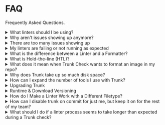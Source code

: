 # FAQ

Frequently Asked Questions.

<details>

<summary>What linters should I be using?</summary>

The best set of linters depends on your particular needs and which tech stack you are using (C/C++, Javascript, Rust, Python, etc).

By default Trunk Check will detect your project type and select a recommended set of linters for that type, ESLint for a Javascript project or `clang-tidy` for C++ projects.

There are plenty more linters you can use, however.

You can see all possible (built in) linters with

```shell
trunk check list
```

and enable a new linter with

```shell
trunk check enable cool_new_linter
```

See more about our [supported linters here](https://docs.trunk.io/check/supported-linters).

</details>

<details>

<summary>Why aren't issues showing up anymore?</summary>

If you aren’t seeing any issues the likely cause is that your local repo is clean.

By default Trunk Check only processes new changes to your codebase (read about [hold-the-line](https://docs.trunk.io/check/under-the-hood)).

To scan older changes try running:

```shell
trunk check --samples=5
```

to look at a sampling of each linter's issues for 5 random files

```shell
trunk check --all
```

to scan all files, whether they've changed or not. [More on CLI options](https://docs.trunk.io/check/command-line).

</details>

<details>

<summary>There are too many issues showing up</summary>

One reason for seeing too many issues is that you may have multiple linters configured which are all printing output.

Try running just one linter at a time with the `--filter=some_linter` option.

Another reason may be that linters are running on files they should skip, such as generated code from other tools. [These docs explain how to configure linters to ignore certain files.](https://docs.trunk.io/check/configuration#ignoring-files)

Linters are usually configured to be very aggressive and flag many potential bugs and security risks.

Sometimes you may want to tell a linter “Trust me, I know what I’m doing”.

If that is the case you can configure [a linter to ignore certain issues](https://docs.trunk.io/check/ignoring-issues).

A final possible reason for excess issues is that one of your linters is misconfigured.

For example, when using ESlint on a TypeScript project it will flag code that is perfectly fine for TypeScript, but incorrect for JavaScript.

In this case make sure that your `.eslintrc` file is correctly set up to handle TypeScript.

Also make sure the `extends` section lists the `typescript` defaults after the `eslint:recommended` ones, since ESLint uses _last one wins_ priority.

[More on the CLI options](https://docs.trunk.io/check/command-line).

</details>

<details>

<summary>My linters are failing or not running as expected</summary>

When your linters aren’t working the way you expect, first check their configuration.

Trunk’s [list of supported linters](https://docs.trunk.io/check/supported-linters#linter-specific-configuration) provides some specific tips for certain linters.

You can see the full default configuration of every linter in [Trunk’s public plugin repo](https://github.com/trunk-io/plugins/tree/main).

You can also try running `trunk check --verbose` to see what’s going on under the hood.

If that still doesn’t work then please reach out to us on [our community Slack](https://trunkcommunity.slack.com/ssb/redirect) with the output of `trunk check --verbose`.

</details>

<details>

<summary>What is the difference between a Linter and a Formatter?</summary>

A **linter** is a tool that looks for potential code errors such as security vulnerabilities, code spell, anti-patterns, and other things that might be a problem at runtime. _Linters generally report warnings and errors but do not modify code_.

A **formatter** is a tool that reformats code to fit a particular style (indentation, sorting imports, semicolons, etc). _Formatters always modify code._ In general, even though your setup may use many different linters we recommend using only _one formatter per filetype_.

Some tools like ESLint can serve as both a linter and formatter for Javascript code.

If Prettier is also enabled then code could be reformatted twice, creating conflicts.

In this case we recommend using ESLint just for linting and use Prettier for code formatting. [Further advice for ESLint with prettier](https://docs.trunk.io/check/supported-linters#eslint).

Ruff and Black are another example of a linter/formatter pair that can collide with each other if not configured properly.

If you enable Ruff but don’t already have a ruff config, Trunk Check will generate a `ruff.toml` file for you automatically.

This [ruff.toml](https://github.com/trunk-io/plugins/blob/main/linters/ruff/ruff.toml) is _formatter friendly_, meaning that it will silence formatting related warnings and allow Black to take care of them more quickly and easily.

This is another example of tuning your linters with linter configs.

</details>

<details>

<summary>What is Hold-the-line (HTL)?</summary>

**Hold The Line** (HTL) is the principle that Trunk Check will _only run on new changes_ in your codebase, rather than every file in the whole repo.

This allows you to use Check to improve your codebase **incrementally** rather than having to address all of the issues at once.

HTL also runs checks much faster than scanning the entire codebase would.

HTL works even within files! Check only processes changed lines in a file, not the entire file.

More [on how Hold the Line works](https://docs.trunk.io/check/configuration/hold-the-line).

If you specifically want to work on older files you can do that by running `trunk check` directly on that file

```shell
trunk check foo.file
```

or

```shell
trunk check --all
```

to run on all files. [More on CLI options](https://docs.trunk.io/check/command-line#options).

</details>

<details>

<summary>What does it mean when Trunk Check wants to format an image in my repo?</summary>

Sometimes Trunk Check says there is some `Incorrect formatting` in your images.

Check usually enables a program called [Oxipng](https://github.com/shssoichiro/oxipng) which can _optimize_ images to make them smaller (without losing any data).

The error message just means that Oxipng wants to optimize those images.

You can do that with `trunk fmt` or `trunk fmt filename.png`.

You can also disable Oxipng with `trunk check disable oxipng`.

</details>

<details>

<summary>Why does Trunk take up so much disk space?</summary>

Trunk Check uses hermetically versioned tools, which means it downloads a separate copy of the tools and runtime for each tool version.

Over time, as tools are upgraded, this can leave a lot of unnecessary files in the cache directory.

Trunk is working on a way to automatically remove unneeded files from the cache.

In the meantime you can safely clear your cache with

```shell
trunk cache clean --all
```

then run `trunk install` again in your repos.

</details>

<details>

<summary>How can I expand the number of tools I use with Trunk?</summary>

Trunk supports over 100 different linters, checkers, and other tools; and we are always adding more! Some tools are easier to configure than others, and we enable many of them out-of-the-box.

You can read more about specific linter setup [here](https://docs.trunk.io/check/supported-linters).

Trunk is intended to be the one-stop-shop for running all of your linters.

To see a list of currently available linters run

```shell
trunk check list
```

</details>

<details>

<summary>Upgrading Trunk</summary>

Trunk automatically keeps your tools up to date.

To check for recent updates you can run `trunk upgrade` to get the latest tools and fixes.

You can read more about how this works [here](https://docs.trunk.io/cli/upgrade).

When upgrading from Trunk CLI versions 1.14.2 or older, you will have to rerun `trunk upgrade`in order to get all available fixes.

</details>

<details>

<summary>Runtime &#x26; Download Versioning</summary>

Some of the tools that Trunk installs use direct downloads and others use runtime installs.

For example, most Javascript tools run using the NodeJS runtime.

Runtimes themselves are provided through Trunk as versioned direct downloads.

You can use a different version of a runtime by changing its version in the enabled section of your `.trunk/trunk.yaml` file in the `runtimes` section.

```yaml
runtimes:
  enabled:
    - node@18.12.1
    - python@3.10.8
```

If you want to pin the version of a runtime that a particular tool uses, you can do that with an `!` after the version number in your `trunk.yaml`.

```yaml
lint:
  enabled:
    - pylint@2.17.5!
```

[More on pinning versions](https://docs.trunk.io/cli/upgrade#pinning-versions)

However, some versions are not supported in Trunk check by default.

If you need to specify an unsupported version, for example to use a particular python version that has been deprecated, you would need to override the `downloads` section as necessary.

Check out the definition for [python downloads here](https://github.com/trunk-io/plugins/blob/main/runtimes/python/plugin.yaml).

In general we advise against using unsupported runtimes.

[More on how runtimes work](https://docs.trunk.io/runtimes)

</details>

<details>

<summary>How do I Make a Linter Work with a Different Filetype?</summary>

Every linter defines a set of file types that it wants to work with in a section of the YAML called `files`.

To change this you need to override the files section of that linter’s definition. [More linter application file types](https://docs.trunk.io/check/custom-linters#applicable-filetypes).

Suppose you are using the **foo-linter** which normally runs on `foo` files.

The config might look like this:

```yaml
lint:
  files:
    - name: foo
      extensions: [foo]
  definitions:
    - name: foo-linter
      files: [foo]
      commands:
        - name: lint
          output: pass_fail
          run: echo “foo”
          success_codes: [0, 1]
```

To add support for `bar` files add this to your `trunk.yaml` file.

The first part defines the `bar` file type, and the second says that `foo-linter` uses both `foo` and `bar` files.

```yaml
lint:
  files:
    - name: bar
      extensions: [bar]
...

  definitions:
    - name: foo-linter
        files:
          - foo
          - bar
```

</details>

<details>

<summary>How can I disable trunk on commit for just me,  but keep it on for the rest of my team?</summary>

If you prefer to never run Trunk on commit and push you can disable it just for you.

Edit or create the `.trunk/user.yaml` file and change the `actions.disabled` section to look like this:

```yaml
version: 0.1
actions:
  disabled:
    - trunk-check-pre-push
    - trunk-fmt-pre-commit
```

This will disable the checks for just the current user.

The `.trunk/user.yaml` file is specifically gitignored but will be loaded locally if present.

</details>

<details>

<summary>What should I do if a linter process seems to take longer than expected during a Trunk check?</summary>

There are two main strategies to address this issue: **configuring timeouts** and **ignoring certain files**.

#### Timeout Configuration

Each linter integrated with Trunk Check has a default timeout of 10 minutes to prevent processes from running indefinitely.

If a linter exceeds this timeframe, Trunk Check will automatically terminate the process and notify you of the timeout.

To adjust the timeout duration for a specific linter, you can modify its `run_timeout` setting in your configuration.

For example:

```yaml
lint:
  definitions:
    - name: clang-tidy
      run_timeout: 5m
```

Timeouts can be specified using `s` for seconds, `m` for minutes, or `h` for hours, allowing you to tailor the behavior to your project's needs.

More on [linter timeouts](configuration/#timeout).

#### Ignoring Files

Certain files, particularly those that are auto-generated, may not require linting and can significantly extend the duration of checks.

To exclude these from being checked, use the `ignore` key in your configuration:

```yaml
lint:
  ignore:
    - linters: [ALL]
      paths:
        # Ignore generated files
        - src/generated/**
        # Except for files ending in .foo
        - !src/generated/**/*.foo # Test data


        - test/test_data
```

This approach lets you specify which linters to ignore for particular paths, optimizing the check process and focusing on relevant files. [More details on ignoring files](https://docs.trunk.io/check/configuration/ignoring-issues#ignoring-all-issues-formatting-in-a-file).

</details>
